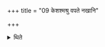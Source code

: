 +++
title = "09 केशश्मश्रु वपते नखानि"

+++

<details><summary>थिते</summary>

9. (The sacrificer) gets his hair and beard shaved; nails cut; he takes bath; the wife does the same except (the shaving) of hair.
</details>

